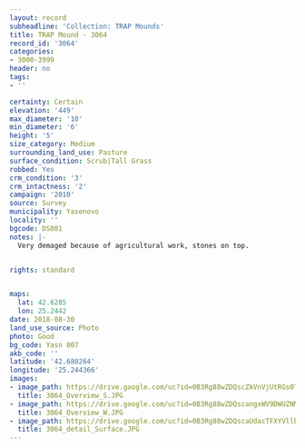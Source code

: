 ```yaml
---
layout: record
subheadline: 'Collection: TRAP Mounds'
title: TRAP Mound - 3064
record_id: '3064'
categories:
- 3000-3999
header: no
tags:
- ''

certainty: Certain
elevation: '449'
max_diameter: '10'
min_diameter: '6'
height: '5'
size_category: Medium
surrounding_land_use: Pasture
surface_condition: Scrub|Tall Grass
robbed: Yes
crm_condition: '3'
crm_intactness: '2'
campaign: '2010'
source: Survey
municipality: Yasenovo
locality: ''
bgcode: DS001
notes: |-
  Very demaged because of agricultural work, stones on top.


rights: standard


maps:
  lat: 42.6285
  lon: 25.2442
date: 2018-08-30
land_use_source: Photo
photo: Good
bg_code: Yasn 007
akb_code: ''
latitude: '42.680264'
longitude: '25.244366'
images:
- image_path: https://drive.google.com/uc?id=0B3Rg88wZDQscZkVnVjUtRGs0TjQ
  title: 3064_Overview_S.JPG
- image_path: https://drive.google.com/uc?id=0B3Rg88wZDQscangxWV9DWUZNMlE
  title: 3064_Overview_W.JPG
- image_path: https://drive.google.com/uc?id=0B3Rg88wZDQscaUdacTFXYVllbGM
  title: 3064_detail_Surface.JPG
---
```

